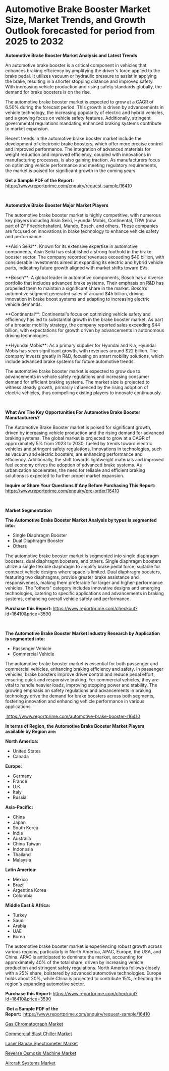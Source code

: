 <p><h1>Automotive Brake Booster Market Size, Market Trends, and Growth Outlook forecasted for period from 2025 to 2032</h1></p><p><strong>Automotive Brake Booster Market Analysis and Latest Trends</strong></p>
<p><p>An automotive brake booster is a critical component in vehicles that enhances braking efficiency by amplifying the driver's force applied to the brake pedal. It utilizes vacuum or hydraulic pressure to assist in applying the brake, resulting in a shorter stopping distance and improved safety. With increasing vehicle production and rising safety standards globally, the demand for brake boosters is on the rise.</p><p>The automotive brake booster market is expected to grow at a CAGR of 6.50% during the forecast period. This growth is driven by advancements in vehicle technology, the increasing popularity of electric and hybrid vehicles, and a growing focus on vehicle safety features. Additionally, stringent governmental regulations mandating enhanced braking systems contribute to market expansion.</p><p>Recent trends in the automotive brake booster market include the development of electronic brake boosters, which offer more precise control and improved performance. The integration of advanced materials for weight reduction and improved efficiency, coupled with innovations in manufacturing processes, is also gaining traction. As manufacturers focus on optimizing vehicle performance and meeting regulatory requirements, the market is poised for significant growth in the coming years.</p></p>
<p><strong>Get a Sample PDF of the Report:&nbsp;</strong> <a href="https://www.reportprime.com/enquiry/request-sample/16410?utm_campaign=2840&utm_medium=2&utm_source=Github&utm_content=ia&utm_term=17032025&utm_id=automotive-brake-booster">https://www.reportprime.com/enquiry/request-sample/16410</a></p>
<p>&nbsp;</p>
<p><strong>Automotive Brake Booster Major Market Players</strong></p>
<p><p>The automotive brake booster market is highly competitive, with numerous key players including Aisin Seiki, Hyundai Mobis, Continental, TRW (now part of ZF Friedrichshafen), Mando, Bosch, and others. These companies are focused on innovations in brake technology to enhance vehicle safety and performance.</p><p>**Aisin Seiki**: Known for its extensive expertise in automotive components, Aisin Seiki has established a strong foothold in the brake booster sector. The company recorded revenues exceeding $40 billion, with considerable investments aimed at expanding its electric and hybrid vehicle parts, indicating future growth aligned with market shifts toward EVs.</p><p>**Bosch**: A global leader in automotive components, Bosch has a diverse portfolio that includes advanced brake systems. Their emphasis on R&D has propelled them to maintain a significant share in the market. Bosch’s automotive segment generated sales of around $45 billion, driving innovation in brake boost systems and adapting to increasing electric vehicle demands.</p><p>**Continental**: Continental's focus on optimizing vehicle safety and efficiency has led to substantial growth in the brake booster market. As part of a broader mobility strategy, the company reported sales exceeding $44 billion, with expectations for growth driven by advancements in autonomous driving technologies.</p><p>**Hyundai Mobis**: As a primary supplier for Hyundai and Kia, Hyundai Mobis has seen significant growth, with revenues around $22 billion. The company invests greatly in R&D, focusing on smart mobility solutions, which include advanced brake systems for future automotive trends.</p><p>The automotive brake booster market is expected to grow due to advancements in vehicle safety regulations and increasing consumer demand for efficient braking systems. The market size is projected to witness steady growth, primarily influenced by the rising adoption of electric vehicles, thus compelling existing players to innovate continuously.</p></p>
<p>&nbsp;</p>
<p><strong>What Are The Key Opportunities For Automotive Brake Booster Manufacturers?</strong></p>
<p><p>The Automotive Brake Booster market is poised for significant growth, driven by increasing vehicle production and the rising demand for advanced braking systems. The global market is projected to grow at a CAGR of approximately 5% from 2023 to 2030, fueled by trends toward electric vehicles and stringent safety regulations. Innovations in technologies, such as vacuum and electric boosters, are enhancing performance and efficiency. Additionally, the shift towards lightweight materials and improved fuel economy drives the adoption of advanced brake systems. As urbanization accelerates, the need for reliable and efficient braking solutions is expected to further propel market expansion.</p></p>
<p><strong>Inquire or Share Your Questions If Any Before Purchasing This Report:</strong> <a href="https://www.reportprime.com/enquiry/pre-order/16410?utm_campaign=2840&utm_medium=2&utm_source=Github&utm_content=ia&utm_term=17032025&utm_id=automotive-brake-booster">https://www.reportprime.com/enquiry/pre-order/16410</a></p>
<p>&nbsp;</p>
<p><strong>Market Segmentation</strong></p>
<p><strong>The Automotive Brake Booster Market Analysis by types is segmented into:</strong></p>
<p><ul><li>Single Diaphragm Booster</li><li>Dual Diaphragm Booster</li><li>Others</li></ul></p>
<p><p>The automotive brake booster market is segmented into single diaphragm boosters, dual diaphragm boosters, and others. Single diaphragm boosters utilize a single flexible diaphragm to amplify brake pedal force, suitable for compact vehicle designs where space is limited. Dual diaphragm boosters, featuring two diaphragms, provide greater brake assistance and responsiveness, making them preferable for larger and higher-performance vehicles. The "others" category includes innovative designs and emerging technologies, catering to specific applications and advancements in braking systems, enhancing overall vehicle safety and performance.</p></p>
<p><strong>Purchase this Report:&nbsp;</strong><a href="https://www.reportprime.com/checkout?id=16410&price=3590&utm_campaign=2840&utm_medium=2&utm_source=Github&utm_content=ia&utm_term=17032025&utm_id=automotive-brake-booster">https://www.reportprime.com/checkout?id=16410&price=3590</a></p>
<p>&nbsp;</p>
<p><strong>The Automotive Brake Booster Market Industry Research by Application is segmented into:</strong></p>
<p><ul><li>Passenger Vehicle</li><li>Commercial Vehicle</li></ul></p>
<p><p>The automotive brake booster market is essential for both passenger and commercial vehicles, enhancing braking efficiency and safety. In passenger vehicles, brake boosters improve driver control and reduce pedal effort, ensuring quick and responsive braking. For commercial vehicles, they are vital to handle heavier loads, improving stopping power and stability. The growing emphasis on safety regulations and advancements in braking technology drive the demand for brake boosters across both segments, fostering innovation and enhancing vehicle performance in various applications.</p></p>
<p><a href="https://www.reportprime.com/automotive-brake-booster-r16410?utm_campaign=2840&utm_medium=2&utm_source=Github&utm_content=ia&utm_term=17032025&utm_id=automotive-brake-booster">&nbsp;https://www.reportprime.com/automotive-brake-booster-r16410</a></p>
<p><strong>In terms of Region, the Automotive Brake Booster Market Players available by Region are:</strong></p>
<p>
    <p> <strong> North America: </strong>
        <ul>
            <li>United States</li>
            <li>Canada</li>
        </ul>
        </p> 
    <p> <strong> Europe: </strong>
        <ul>
            <li>Germany</li>
            <li>France</li>
            <li>U.K.</li>
            <li>Italy</li>
            <li>Russia</li>
        </ul>
        </p> 
    <p> <strong> Asia-Pacific: </strong>
        <ul>
            <li>China</li>
            <li>Japan</li>
            <li>South Korea</li>
            <li>India</li>
            <li>Australia</li>
            <li>China Taiwan</li>
            <li>Indonesia</li>
            <li>Thailand</li>
            <li>Malaysia</li>
        </ul>
        </p> 
    <p> <strong> Latin America: </strong>
        <ul>
            <li>Mexico</li>
            <li>Brazil</li>
            <li>Argentina Korea</li>
            <li>Colombia</li>
        </ul>
        </p> 
    <p> <strong> Middle East & Africa: </strong>
        <ul>
            <li>Turkey</li>
            <li>Saudi</li>
            <li>Arabia</li>
            <li>UAE</li>
            <li>Korea</li>
        </ul>
    </p>
    </p>
<p><p>The automotive brake booster market is experiencing robust growth across various regions, particularly in North America, APAC, Europe, the USA, and China. APAC is anticipated to dominate the market, accounting for approximately 40% of the total share, driven by increasing vehicle production and stringent safety regulations. North America follows closely with a 25% share, bolstered by advanced automotive technologies. Europe holds about 20%, while China is projected to contribute 15%, reflecting the region's expanding automotive sector.</p></p>
<p><strong>Purchase this Report: </strong><a href="https://www.reportprime.com/checkout?id=16410&price=3590&utm_campaign=2840&utm_medium=2&utm_source=Github&utm_content=ia&utm_term=17032025&utm_id=automotive-brake-booster">https://www.reportprime.com/checkout?id=16410&price=3590</a></p>
<p>&nbsp;<strong>Get a Sample PDF of the Report:&nbsp;&nbsp;</strong><a href="https://www.reportprime.com/enquiry/request-sample/16410?utm_campaign=2840&utm_medium=2&utm_source=Github&utm_content=ia&utm_term=17032025&utm_id=automotive-brake-booster">https://www.reportprime.com/enquiry/request-sample/16410</a></p>
<p><strong></strong></p>
<p><p><a href="https://www.linkedin.com/pulse/current-size-growth-projection-gas-chromatograph-market-expected-qwb2e?utm_campaign=2840&utm_medium=2&utm_source=Github&utm_content=ia&utm_term=17032025&utm_id=automotive-brake-booster">Gas Chromatograph Market</a></p><p><a href="https://www.linkedin.com/pulse/commercial-blast-chiller-market-growth-forecast-size-projected-12yke?utm_campaign=2840&utm_medium=2&utm_source=Github&utm_content=ia&utm_term=17032025&utm_id=automotive-brake-booster">Commercial Blast Chiller Market</a></p><p><a href="https://www.linkedin.com/pulse/in-depth-laser-raman-spectrometer-market-report-size-share-qkhee?utm_campaign=2840&utm_medium=2&utm_source=Github&utm_content=ia&utm_term=17032025&utm_id=automotive-brake-booster">Laser Raman Spectrometer Market</a></p><p><a href="https://www.linkedin.com/pulse/reverse-osmosis-machine-market-trend-shows-promising-x5xze?utm_campaign=2840&utm_medium=2&utm_source=Github&utm_content=ia&utm_term=17032025&utm_id=automotive-brake-booster">Reverse Osmosis Machine Market</a></p><p><a href="https://github.com/tszkintruca/Market-Research-Report-List-1/blob/main/aircraft-systems-market.md?utm_campaign=2840&utm_medium=2&utm_source=Github&utm_content=ia&utm_term=17032025&utm_id=automotive-brake-booster">Aircraft Systems Market</a></p></p>
